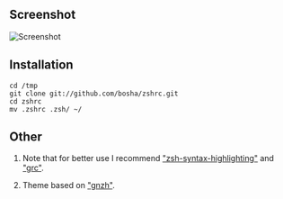 ## Screenshot ##

![Screenshot](http://github.com/bosha/zshrc/blob/master/screenshot.png "Screenshot")

## Installation ##

    cd /tmp
    git clone git://github.com/bosha/zshrc.git
    cd zshrc
    mv .zshrc .zsh/ ~/

## Other ##

1. Note that for better use I recommend ["zsh-syntax-highlighting"](https://github.com/zsh-users/zsh-syntax-highlighting) and ["grc"](http://packages.ubuntu.com/quantal/grc).

2. Theme based on ["gnzh"](https://github.com/robbyrussell/oh-my-zsh/blob/master/themes/gnzh.zsh-theme).
